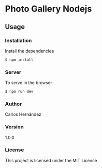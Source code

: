 # Photo Gallery Nodejs


## Usage

### Installation

Install the dependencies

```sh
$ npm install
```

### Server
To serve in the browser

```sh
$ npm run dev
```


### Author

Carlos Hernández

### Version

1.0.0

### License

This project is licensed under the MIT License
